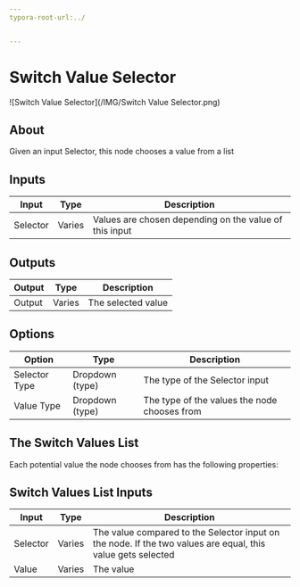 ```yaml
---
typora-root-url:../


---
```


# Switch Value Selector

![Switch Value Selector](/IMG/Switch Value Selector.png)

## About

Given an input Selector, this node chooses a value from a list

## Inputs

| Input    | Type   | Description                                            |
| -------- | ------ | ------------------------------------------------------ |
| Selector | Varies | Values are chosen depending on the value of this input |


## Outputs

| Output | Type   | Description        |
| ------ | ------ | ------------------ |
| Output | Varies | The selected value |

## Options

| Option        | Type            | Description                                  |
| ------------- | --------------- | -------------------------------------------- |
| Selector Type | Dropdown (type) | The type of the Selector input               |
| Value Type    | Dropdown (type) | The type of the values the node chooses from |

## The Switch Values List

Each potential value the node chooses from has the following properties:

## Switch Values List Inputs

| Input    | Type   | Description                                                  |
| -------- | ------ | ------------------------------------------------------------ |
| Selector | Varies | The value compared to the Selector input on the node. If the two values are equal, this value gets selected |
| Value    | Varies | The value                                                    |

